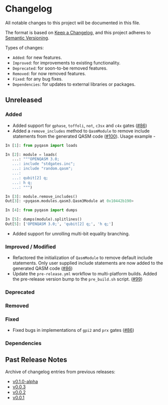 # Changelog

All notable changes to this project will be documented in this file.

The format is based on [Keep a Changelog](https://keepachangelog.com/en/1.1.0/), and this project adheres to [Semantic Versioning](https://semver.org/spec/v2.0.0.html).

Types of changes:
- `Added`: for new features.
- `Improved`: for improvements to existing functionality.
- `Deprecated`: for soon-to-be removed features.
- `Removed`: for now removed features.
- `Fixed`: for any bug fixes.
- `Dependencies`: for updates to external libraries or packages.

## Unreleased

### Added
- Added support for `gphase`, `toffoli`, `not`, `c3sx` and `c4x` gates ([#86](https://github.com/qBraid/pyqasm/pull/86))
- Added a `remove_includes` method to `QasmModule` to remove include statements from the generated QASM code ([#100](https://github.com/qBraid/pyqasm/pull/100)). Usage example - 

```python
In [1]: from pyqasm import loads

In [2]: module = loads(
   ...: """OPENQASM 3.0;
   ...: include "stdgates.inc";
   ...: include "random.qasm";
   ...: 
   ...: qubit[2] q;
   ...: h q;
   ...: """)

In [3]: module.remove_includes()
Out[3]: <pyqasm.modules.qasm3.Qasm3Module at 0x10442b190>

In [4]: from pyqasm import dumps

In [5]: dumps(module).splitlines()
Out[5]: ['OPENQASM 3.0;', 'qubit[2] q;', 'h q;']
```
- Added support for unrolling multi-bit equality branching.

### Improved / Modified
 - Refactored the initialization of `QasmModule` to remove default include statements. Only user supplied include statements are now added to the generated QASM code ([#86](https://github.com/qBraid/pyqasm/pull/86))
- Update the `pre-release.yml` workflow to multi-platform builds. Added the pre-release version bump to the `pre_build.sh` script. ([#99](https://github.com/qBraid/pyqasm/pull/99))


### Deprecated

### Removed

### Fixed
- Fixed bugs in implementations of `gpi2` and `prx` gates ([#86](https://github.com/qBraid/pyqasm/pull/86))

### Dependencies

## Past Release Notes

Archive of changelog entries from previous releases:

- [v0.1.0-alpha](https://github.com/qBraid/pyqasm/releases/tag/v0.1.0-alpha)
- [v0.0.3](https://github.com/qBraid/pyqasm/releases/tag/v0.0.3)
- [v0.0.2](https://github.com/qBraid/pyqasm/releases/tag/v0.0.2)
- [v0.0.1](https://github.com/qBraid/pyqasm/releases/tag/v0.0.1)
